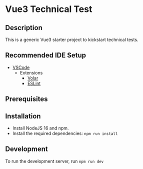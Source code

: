 # Vue3 Technical Test

## Description

This is a generic Vue3 starter project to kickstart technical tests.

## Recommended IDE Setup

- [VSCode](https://code.visualstudio.com/)
  - Extensions
    - [Volar](https://marketplace.visualstudio.com/items?itemName=johnsoncodehk.volar)
    - [ESLint](https://marketplace.visualstudio.com/items?itemName=dbaeumer.vscode-eslint)

## Prerequisites

## Installation

- Install NodeJS 16 and npm.
- Install the required dependencies: `npm run install`

## Development

To run the development server, run `npm run dev`
